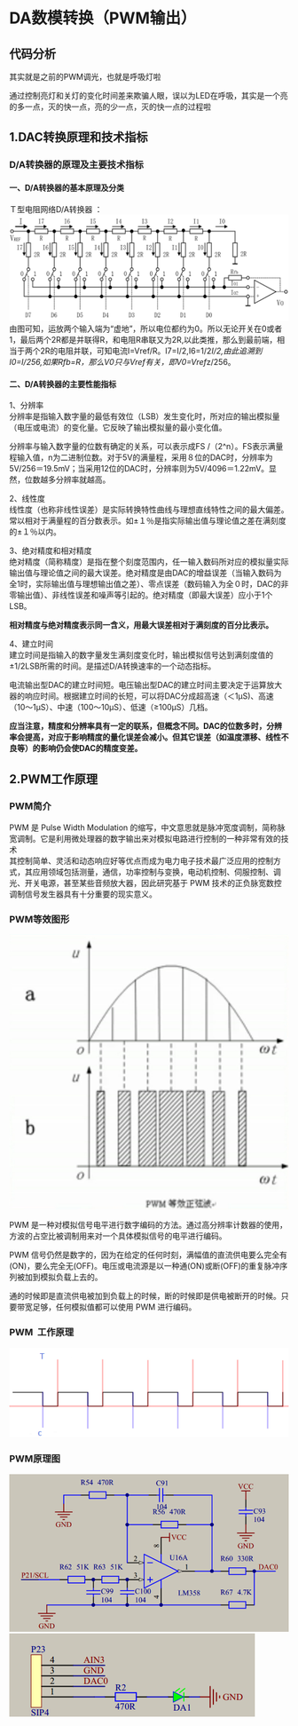 # DA数模转换（PWM输出）
## 代码分析
其实就是之前的PWM调光，也就是呼吸灯啦

通过控制亮灯和关灯的变化时间差来欺骗人眼，误以为LED在呼吸，其实是一个亮的多一点，灭的快一点，亮的少一点，灭的快一点的过程啦

## 1.DAC转换原理和技术指标
### D/A转换器的原理及主要技术指标
#### 一、D/A转换器的基本原理及分类
Ｔ型电阻网络D/A转换器 ：
![img](img/1.png)  
由图可知，运放两个输入端为“虚地”，所以电位都约为0。所以无论开关在0或者1，最后两个2R都是并联得R，和电阻R串联又为2R,以此类推，那么到最前端，相当于两个2R的电阻并联，可知电流I=Vref/R。I7=I/2,I6=1/2*I/2,由此追溯到I0=I/256,如果Rfb=R，那么V0只与Vref有关，即V0=Vref*z/256。
#### 二、D/A转换器的主要性能指标
1、分辨率  
分辨率是指输入数字量的最低有效位（LSB）发生变化时，所对应的输出模拟量（电压或电流）的变化量。它反映了输出模拟量的最小变化值。

分辨率与输入数字量的位数有确定的关系，可以表示成FS /（2^n）。FS表示满量程输入值，n为二进制位数。对于5V的满量程，采用８位的DAC时，分辨率为5V/256＝19.5mV；当采用12位的DAC时，分辨率则为5V/4096＝1.22mV。显然，位数越多分辨率就越高。  

2、线性度  
线性度（也称非线性误差）是实际转换特性曲线与理想直线特性之间的最大偏差。常以相对于满量程的百分数表示。如±１％是指实际输出值与理论值之差在满刻度的±１％以内。  

3、绝对精度和相对精度  
绝对精度（简称精度）是指在整个刻度范围内，任一输入数码所对应的模拟量实际输出值与理论值之间的最大误差。绝对精度是由DAC的增益误差（当输入数码为全1时，实际输出值与理想输出值之差）、零点误差（数码输入为全０时，DAC的非零输出值）、非线性误差和噪声等引起的。绝对精度（即最大误差）应小于1个LSB。

**相对精度与绝对精度表示同一含义，用最大误差相对于满刻度的百分比表示。**

4、建立时间  
建立时间是指输入的数字量发生满刻度变化时，输出模拟信号达到满刻度值的±1/2LSB所需的时间。是描述D/A转换速率的一个动态指标。

电流输出型DAC的建立时间短。电压输出型DAC的建立时间主要决定于运算放大器的响应时间。根据建立时间的长短，可以将DAC分成超高速（＜1μS)、高速（10～1μS）、中速（100～10μS）、低速（≥100μS）几档。

**应当注意，精度和分辨率具有一定的联系，但概念不同。DAC的位数多时，分辨率会提高，对应于影响精度的量化误差会减小。但其它误差（如温度漂移、线性不良等）的影响仍会使DAC的精度变差。**

## 2.PWM工作原理
### PWM简介
PWM 是 Pulse Width Modulation 的缩写，中文意思就是脉冲宽度调制，简称脉宽调制。它是利用微处理器的数字输出来对模拟电路进行控制的一种非常有效的技术  
其控制简单、灵活和动态响应好等优点而成为电力电子技术最广泛应用的控制方式，其应用领域包括测量，通信，功率控制与变换，电动机控制、伺服控制、调光、开关电源，甚至某些音频放大器，因此研究基于 PWM 技术的正负脉宽数控调制信号发生器具有十分重要的现实意义。
### PWM等效图形
![img](img/2.png)  

PWM 是一种对模拟信号电平进行数字编码的方法。通过高分辨率计数器的使用，方波的占空比被调制用来对一个具体模拟信号的电平进行编码。

PWM 信号仍然是数字的，因为在给定的任何时刻，满幅值的直流供电要么完全有(ON)，要么完全无(OFF)。电压或电流源是以一种通(ON)或断(OFF)的重复脉冲序列被加到模拟负载上去的。

通的时候即是直流供电被加到负载上的时候，断的时候即是供电被断开的时候。只要带宽足够，任何模拟值都可以使用 PWM 进行编码。

### PWM  工作原理
![img](img/3.png)  
### PWM原理图
![img](img/4.png)  
![img](img/5.png)  